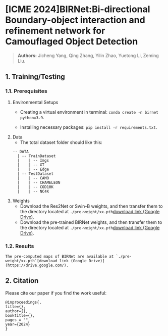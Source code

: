 # [ICME 2024]BIRNet:Bi-directional Boundary-object interaction and refinement network for Camouflaged Object Detection
> **Authors:** 
> Jicheng Yang,
> Qing Zhang,
> Yilin Zhao,
> Yuetong Li,
> Zeming Liu.

## 1. Training/Testing

### 1.1. Prerequisites
1. Environmental Setups
    + Creating a virtual environment in terminal: `conda create -n birnet python=3.9`.
    
    + Installing necessary packages: `pip install -r requirements.txt`.
2. Data
    + The total dataset folder should like this:
	```
	-- DATA
	  | -- TrainDataset
	  |    | -- Imgs
	  |    | -- GT
 	  |    | -- Edge
	  | -- TestDataset
	  |    | -- CAMO
	  |    | -- CHAMELEON
 	  |    | -- COD10K
  	  |    | -- NC4K
 	```
3. Weights
    + Download the Res2Net or Swin-B weights, and then transfer them to the directory located at `./pre-weight/xx.pth`[download link (Google Drive)](https://drive.google.com/).
    + Download the pre-trained BIRNet weights, and then transfer them to the directory located at `./pre-weight/xx.pth`[download link (Google Drive)](https://drive.google.com/).

### 1.2. Results
	The pre-computed maps of BIRNet are available at `./pre-weight/xx.pth`[download link (Google Drive)](https://drive.google.com/).

## 2. Citation
Please cite our paper if you find the work useful: 

	@inproceedings{,
	title={},
	author={},
	booktitle={},
	pages = "",
	year={2024}
	}

